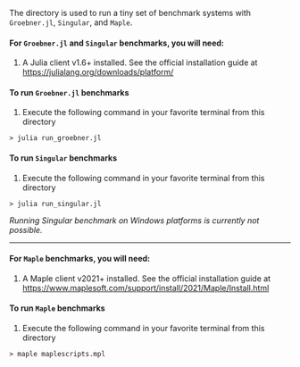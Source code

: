
The directory is used to run a tiny set of benchmark systems with `Groebner.jl`, `Singular`, and `Maple`.

#### For `Groebner.jl` and `Singular` benchmarks, you will need:

1. A Julia client v1.6+ installed. See the official installation guide at https://julialang.org/downloads/platform/


#### To run `Groebner.jl` benchmarks

1. Execute the following command in your favorite terminal from this directory

```
> julia run_groebner.jl
```

#### To run `Singular` benchmarks

1. Execute the following command in your favorite terminal from this directory

```
> julia run_singular.jl
```

*Running Singular benchmark on Windows platforms is currently not possible.*

---

#### For `Maple` benchmarks, you will need:

1. A Maple client v2021+ installed. See the official installation guide at https://www.maplesoft.com/support/install/2021/Maple/Install.html


#### To run `Maple` benchmarks

1. Execute the following command in your favorite terminal from this directory

```
> maple maplescripts.mpl
```